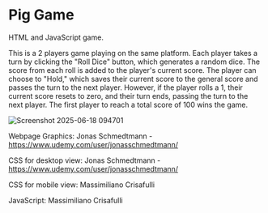 # Pig Game
HTML and JavaScript game.

This is a 2 players game playing on the same platform.
Each player takes a turn by clicking the "Roll Dice" button, which generates a random dice. 
The score from each roll is added to the player's current score. 
The player can choose to "Hold," which saves their current score to the general score and passes the turn to the next player. 
However, if the player rolls a 1, their current score resets to zero, and their turn ends, passing the turn to the next player. 
The first player to reach a total score of 100 wins the game.




![Screenshot 2025-06-18 094701](https://github.com/user-attachments/assets/e9b72187-1ce6-4051-96be-dc677a4fcfb2)


Webpage Graphics: Jonas Schmedtmann - https://www.udemy.com/user/jonasschmedtmann/

CSS for desktop view: Jonas Schmedtmann - https://www.udemy.com/user/jonasschmedtmann/

CSS for mobile view: Massimiliano Crisafulli

JavaScript: Massimiliano Crisafulli
